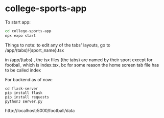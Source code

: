# college-sports-app

To start app:
```bash
cd college-sports-app
npx expo start
```

Things to note:
to edit any of the tabs' layouts, go to /app/(tabs)/{sport_name}.tsx

in /app/(tabs) , the tsx files (the tabs) are named by their sport
except for football, which is index.tsx, bc for some reason the home
screen tab file has to be called index


For backend as of now:
```
cd flask-server
pip install flask
pip install requests
python3 server.py
```


http://localhost:5000/football/data
